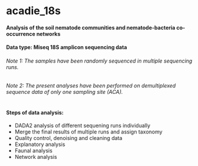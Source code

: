 # acadie_18s
#### Analysis of the soil nematode communities and nematode-bacteria co-occurrence networks

#### Data type: Miseq 18S amplicon sequencing data
###### Note 1: The samples have been randomly sequenced in multiple sequencing runs.
###### Note 2: The present analyses have been performed on demultiplexed sequence data of only one sampling site (ACA).
#
#### Steps of data analysis:
- DADA2 analysis of different sequening runs individually 
- Merge the final results of multiple runs and assign taxonomy
- Quality control, denoising and cleaning data
- Explanatory analysis 
- Faunal analysis 
- Network analysis
